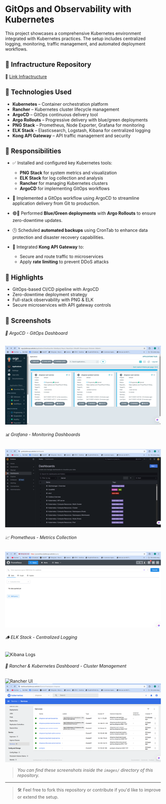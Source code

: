 # GitOps and Observability with Kubernetes

This project showcases a comprehensive Kubernetes environment integrated with Kubernetes practices. The setup includes centralized logging, monitoring, traffic management, and automated deployment workflows.

## 📁 Infractructure Repository

🔗 [Link Infractructure](https://github.com/ThuanPhuc27/K8S_AWS_Terraform) <!-- Replace # with the actual manifest repo link -->

## 🚀 Technologies Used

- **Kubernetes** – Container orchestration platform
- **Rancher** – Kubernetes cluster lifecycle management
- **ArgoCD** – GitOps continuous delivery tool
- **Argo Rollouts** – Progressive delivery with blue/green deployments
- **PNG Stack** – Prometheus, Node Exporter, Grafana for monitoring
- **ELK Stack** – Elasticsearch, Logstash, Kibana for centralized logging
- **Kong API Gateway** – API traffic management and security

## 🧠 Responsibilities

- ✅ Installed and configured key Kubernetes tools:
  - **PNG Stack** for system metrics and visualization
  - **ELK Stack** for log collection and analysis
  - **Rancher** for managing Kubernetes clusters
  - **ArgoCD** for implementing GitOps workflows

- 🔄 Implemented a GitOps workflow using ArgoCD to streamline application delivery from Git to production.

- 🟢🔵 Performed **Blue/Green deployments** with **Argo Rollouts** to ensure zero-downtime updates.

- 🕒 Scheduled **automated backups** using CronTab to enhance data protection and disaster recovery capabilities.

- 🔐 Integrated **Kong API Gateway** to:
  - Secure and route traffic to microservices
  - Apply **rate limiting** to prevent DDoS attacks

## 📌 Highlights

- GitOps-based CI/CD pipeline with ArgoCD
- Zero-downtime deployment strategy
- Full-stack observability with PNG & ELK
- Secure microservices with API gateway controls

## 📸 Screenshots

###### 📌 ArgoCD - GitOps Dashboard
![ArgoCD UI](images/argo.png)

###### 📊 Grafana - Monitoring Dashboards
![Grafana Dashboard](images/grafana.png)

###### 📈 Prometheus - Metrics Collection
![Prometheus UI](images/prometheus.png)

###### 🪵 ELK Stack - Centralized Logging
![Kibana Logs](images/elk.png)

###### 🧩 Rancher & Kubernetes Dashboard - Cluster Management
![Rancher UI](images/rancher.png)
![Kubernetes dashboards UI](images/dashboard.png)

> _You can find these screenshots inside the `images/` directory of this repository._
---

> 🛠️ Feel free to fork this repository or contribute if you'd like to improve or extend the setup.


